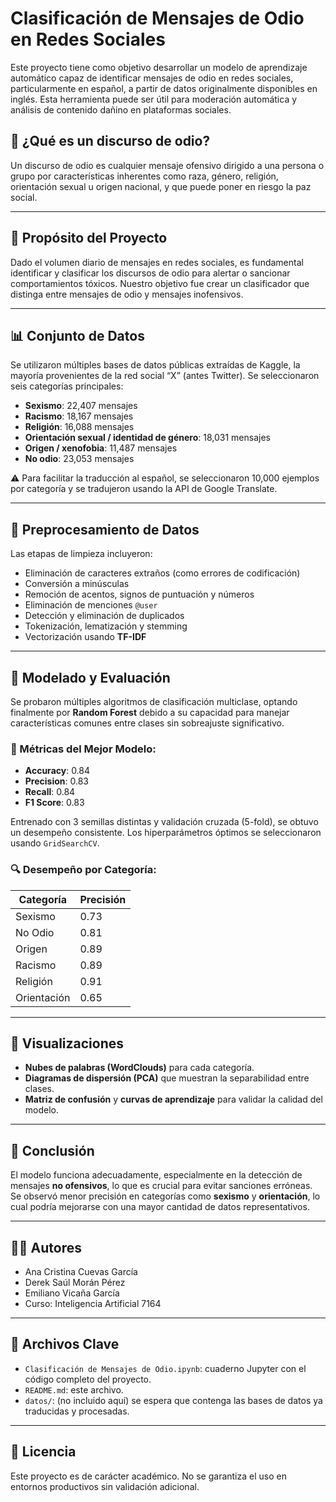 # Clasificación de Mensajes de Odio en Redes Sociales

Este proyecto tiene como objetivo desarrollar un modelo de aprendizaje automático capaz de identificar mensajes de odio en redes sociales, particularmente en español, a partir de datos originalmente disponibles en inglés. Esta herramienta puede ser útil para moderación automática y análisis de contenido dañino en plataformas sociales.

## 🧠 ¿Qué es un discurso de odio?

Un discurso de odio es cualquier mensaje ofensivo dirigido a una persona o grupo por características inherentes como raza, género, religión, orientación sexual u origen nacional, y que puede poner en riesgo la paz social.

---

## 📌 Propósito del Proyecto

Dado el volumen diario de mensajes en redes sociales, es fundamental identificar y clasificar los discursos de odio para alertar o sancionar comportamientos tóxicos. Nuestro objetivo fue crear un clasificador que distinga entre mensajes de odio y mensajes inofensivos.

---

## 📊 Conjunto de Datos

Se utilizaron múltiples bases de datos públicas extraídas de Kaggle, la mayoría provenientes de la red social “X” (antes Twitter). Se seleccionaron seis categorías principales:

- **Sexismo**: 22,407 mensajes
- **Racismo**: 18,167 mensajes
- **Religión**: 16,088 mensajes
- **Orientación sexual / identidad de género**: 18,031 mensajes
- **Origen / xenofobia**: 11,487 mensajes
- **No odio**: 23,053 mensajes

⚠️ Para facilitar la traducción al español, se seleccionaron 10,000 ejemplos por categoría y se tradujeron usando la API de Google Translate.

---

## 🧹 Preprocesamiento de Datos

Las etapas de limpieza incluyeron:

- Eliminación de caracteres extraños (como errores de codificación)
- Conversión a minúsculas
- Remoción de acentos, signos de puntuación y números
- Eliminación de menciones `@user`
- Detección y eliminación de duplicados
- Tokenización, lematización y stemming
- Vectorización usando **TF-IDF**

---

## 🧪 Modelado y Evaluación

Se probaron múltiples algoritmos de clasificación multiclase, optando finalmente por **Random Forest** debido a su capacidad para manejar características comunes entre clases sin sobreajuste significativo.

### 📌 Métricas del Mejor Modelo:

- **Accuracy**: 0.84  
- **Precision**: 0.83  
- **Recall**: 0.84  
- **F1 Score**: 0.83  

Entrenado con 3 semillas distintas y validación cruzada (5-fold), se obtuvo un desempeño consistente. Los hiperparámetros óptimos se seleccionaron usando `GridSearchCV`.

### 🔍 Desempeño por Categoría:

| Categoría     | Precisión |
|---------------|-----------|
| Sexismo       | 0.73      |
| No Odio       | 0.81      |
| Origen        | 0.89      |
| Racismo       | 0.89      |
| Religión      | 0.91      |
| Orientación   | 0.65      |

---

## 🔎 Visualizaciones

- **Nubes de palabras (WordClouds)** para cada categoría.
- **Diagramas de dispersión (PCA)** que muestran la separabilidad entre clases.
- **Matriz de confusión** y **curvas de aprendizaje** para validar la calidad del modelo.

---

## 📌 Conclusión

El modelo funciona adecuadamente, especialmente en la detección de mensajes **no ofensivos**, lo que es crucial para evitar sanciones erróneas. Se observó menor precisión en categorías como **sexismo** y **orientación**, lo cual podría mejorarse con una mayor cantidad de datos representativos.

---

## 👩‍💻 Autores

- Ana Cristina Cuevas García  
- Derek Saúl Morán Pérez  
- Emiliano Vicaña García  
- Curso: Inteligencia Artificial 7164  

---

## 📂 Archivos Clave

- `Clasificación de Mensajes de Odio.ipynb`: cuaderno Jupyter con el código completo del proyecto.
- `README.md`: este archivo.
- `datos/`: (no incluido aquí) se espera que contenga las bases de datos ya traducidas y procesadas.

---

## 📄 Licencia

Este proyecto es de carácter académico. No se garantiza el uso en entornos productivos sin validación adicional.

